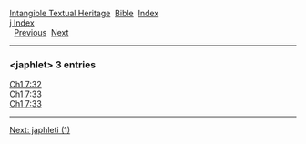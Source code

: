 [Intangible Textual Heritage](../../index)  [Bible](../index) 
[Index](index)   
[j Index](_j_)  
  [Previous](c06080)  [Next](c06082) 

------------------------------------------------------------------------

### &lt;japhlet&gt; 3 entries

[Ch1 7:32](../kjv/ch1007.htm#032)  
[Ch1 7:33](../kjv/ch1007.htm#033)  
[Ch1 7:33](../kjv/ch1007.htm#033)  

------------------------------------------------------------------------

[Next: japhleti (1)](c06082)
